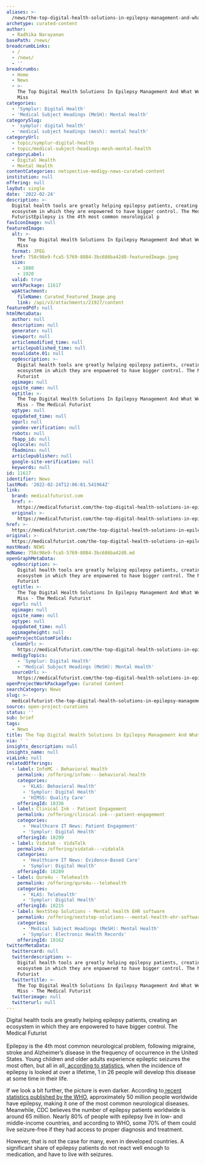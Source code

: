 ```yaml
---
aliases: >-
  /news/the-top-digital-health-solutions-in-epilepsy-management-and-what-we-still-miss
archetype: curated-content
author:
  - Radhika Narayanan
basePath: /news/
breadcrumbLinks:
  - /
  - /news/
  - ''
breadcrumbs:
  - Home
  - News
  - >-
    The Top Digital Health Solutions In Epilepsy Management And What We Still
    Miss
categories:
  - 'Symplur: Digital Health'
  - 'Medical Subject Headings (MeSH): Mental Health'
categorySlug:
  - 'symplur: digital health'
  - 'medical subject headings (mesh): mental health'
categoryUrl:
  - topic/symplur-digital-health
  - topic/medical-subject-headings-mesh-mental-health
categoryLabel:
  - Digital Health
  - Mental Health
contentCategories: netspective-medigy-news-curated-content
institution: null
offering: null
layOut: single
date: '2022-02-24'
description: >-
  Digital health tools are greatly helping epilepsy patients, creating an
  ecosystem in which they are enpowered to have bigger control. The Medical
  FuturistEpilepsy is the 4th most common neurological p
favIconImage: null
featuredImage:
  alt: >-
    The Top Digital Health Solutions In Epilepsy Management And What We Still
    Miss
  format: JPEG
  href: 758c98e9-fca5-5769-8884-3bc686ba42d8-featuredImage.jpeg
  size:
    - 1080
    - 1920
  valid: true
  workPackage: 11617
  wpAttachment:
    fileName: Curated_Featured_Image.png
    link: /api/v3/attachments/21927/content
featuredPdf: null
htmlMetaData:
  author: null
  description: null
  generator: null
  viewport: null
  articlemodified_time: null
  articlepublished_time: null
  msvalidate.01: null
  ogdescription: >-
    Digital health tools are greatly helping epilepsy patients, creating an
    ecosystem in which they are enpowered to have bigger control. The Medical
    Futurist
  ogimage: null
  ogsite_name: null
  ogtitle: >-
    The Top Digital Health Solutions In Epilepsy Management And What We Still
    Miss - The Medical Futurist
  ogtype: null
  ogupdated_time: null
  ogurl: null
  yandex-verification: null
  robots: null
  fbapp_id: null
  oglocale: null
  fbadmins: null
  articlepublisher: null
  google-site-verification: null
  keywords: null
id: 11617
identifier: News
lastMod: '2022-02-24T12:06:01.541964Z'
link:
  brand: medicalfuturist.com
  href: >-
    https://medicalfuturist.com/the-top-digital-health-solutions-in-epilepsy-management/
  original: >-
    https://medicalfuturist.com/the-top-digital-health-solutions-in-epilepsy-management
href: >-
  https://medicalfuturist.com/the-top-digital-health-solutions-in-epilepsy-management/
original: >-
  https://medicalfuturist.com/the-top-digital-health-solutions-in-epilepsy-management
mastHead: NEWS
mdName: 758c98e9-fca5-5769-8884-3bc686ba42d8.md
openGraphMetaData:
  ogdescription: >-
    Digital health tools are greatly helping epilepsy patients, creating an
    ecosystem in which they are enpowered to have bigger control. The Medical
    Futurist
  ogtitle: >-
    The Top Digital Health Solutions In Epilepsy Management And What We Still
    Miss - The Medical Futurist
  ogurl: null
  ogimage: null
  ogsite_name: null
  ogtype: null
  ogupdated_time: null
  ogimageheight: null
openProjectCustomFields:
  cleanUrl: >-
    https://medicalfuturist.com/the-top-digital-health-solutions-in-epilepsy-management/
  medigyTopics:
    - 'Symplur: Digital Health'
    - 'Medical Subject Headings (MeSH): Mental Health'
  sourceUrl: >-
    https://medicalfuturist.com/the-top-digital-health-solutions-in-epilepsy-management
openProjectWorkPackageType: Curated Content
searchCategory: News
slug: >-
  medicalfuturist-the-top-digital-health-solutions-in-epilepsy-management-and-what-we-still-miss
source: open-project-curations
status: ''
sub: brief
tags:
  - News
title: The Top Digital Health Solutions In Epilepsy Management And What We Still Miss
via: ' '
insights_description: null
insights_name: null
viaLink: null
relatedOfferings:
  - label: InfoMC - Behavioral Health
    permalink: /offering/infomc---behavioral-health
    categories:
      - 'KLAS: Behavioral Health'
      - 'Symplur: Digital Health'
      - 'HIMSS: Quality Care'
    offeringId: 18336
  - label: Clinical Ink - Patient Engagement
    permalink: /offering/clinical-ink---patient-engagement
    categories:
      - 'Healthcare IT News: Patient Engagement'
      - 'Symplur: Digital Health'
    offeringId: 18299
  - label: Vidatak - VidaTalk
    permalink: /offering/vidatak---vidatalk
    categories:
      - 'Healthcare IT News: Evidence-Based Care'
      - 'Symplur: Digital Health'
    offeringId: 18289
  - label: Qure4u - Telehealth
    permalink: /offering/qure4u---telehealth
    categories:
      - 'KLAS: Telehealth'
      - 'Symplur: Digital Health'
    offeringId: 18215
  - label: NextStep Solutions - Mental health EHR software
    permalink: /offering/nextstep-solutions---mental-health-ehr-software
    categories:
      - 'Medical Subject Headings (MeSH): Mental Health'
      - 'Symplur: Electronic Health Records'
    offeringId: 18162
twitterMetaData:
  twittercard: null
  twitterdescription: >-
    Digital health tools are greatly helping epilepsy patients, creating an
    ecosystem in which they are enpowered to have bigger control. The Medical
    Futurist
  twittertitle: >-
    The Top Digital Health Solutions In Epilepsy Management And What We Still
    Miss - The Medical Futurist
  twitterimage: null
  twitterurl: null
---
```

<p>Digital health tools are greatly helping epilepsy patients, creating an ecosystem in which they are enpowered to have bigger control. The Medical Futurist<br><br>Epilepsy is the 4th most common neurological problem, following migraine, stroke and Alzheimer’s disease in the frequency of occurrence in the United States. Young children and older adults experience epileptic seizures the most often, but all in all,<a href="http://www.ncbi.nlm.nih.gov/pubmed/21205691"> according to statistics</a>, when the incidence of epilepsy is looked at over a lifetime, 1 in 26 people will develop this disease at some time in their life.</p><p>If we look a bit further, the picture is even darker. According to<a href="https://www.who.int/news-room/fact-sheets/detail/epilepsy#:~:text=Around%2050%20million%20people%20worldwide%20have%20epilepsy%2C%20making%20it%20one,if%20properly%20diagnosed%20and%20treated."> recent statistics published by the WHO</a>, approximately 50 million people worldwide have epilepsy, making it one of the most common neurological diseases. Meanwhile, CDC believes the number of epilepsy patients worldwide is around 65 million. Nearly 80% of people with epilepsy live in low- and middle-income countries, and according to WHO, some 70% of them could live seizure-free if they had access to proper diagnosis and treatment.</p><p>However, that is not the case for many, even in developed countries. A significant share of epilepsy patients do not react well enough to medication, and have to live with seizures.<br>&nbsp;</p>
